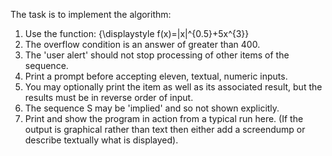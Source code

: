 The task is to implement the algorithm:

1. Use the function:     {\displaystyle f(x)=|x|^{0.5}+5x^{3}}
2. The overflow condition is an answer of greater than 400.
3. The 'user alert' should not stop processing of other items of the sequence.
4. Print a prompt before accepting eleven, textual, numeric inputs.
5. You may optionally print the item as well as its associated result, but the results must be in reverse order of input.
6. The sequence   S   may be 'implied' and so not shown explicitly.
7. Print and show the program in action from a typical run here. (If the output is graphical rather than text then either add a screendump or describe textually what is displayed).
